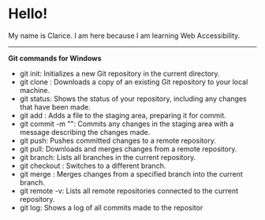 # Hello!
My name is Clarice. I am here because I am learning Web Accessibility.
<hr>
<strong>Git commands for Windows</strong>
<ul>
  <li>git init: Initializes a new Git repository in the current directory.</li>
  <li>git clone <repository_url>: Downloads a copy of an existing Git repository to your local machine.</li>
  <li>git status: Shows the status of your repository, including any changes that have been made.</li>
  <li>git add <file>: Adds a file to the staging area, preparing it for commit.</li>
  <li>git commit -m "<commit_message>": Commits any changes in the staging area with a message describing the changes made.</li>
  <li>git push: Pushes committed changes to a remote repository.</li>
  <li>git pull: Downloads and merges changes from a remote repository.</li>
  <li>git branch: Lists all branches in the current repository.</li>
  <li>git checkout <branch_name>: Switches to a different branch.</li>
  <li>git merge <branch_name>: Merges changes from a specified branch into the current branch.</li>
  <li>git remote -v: Lists all remote repositories connected to the current repository.</li>
  <li>git log: Shows a log of all commits made to the repositor</li>
    
